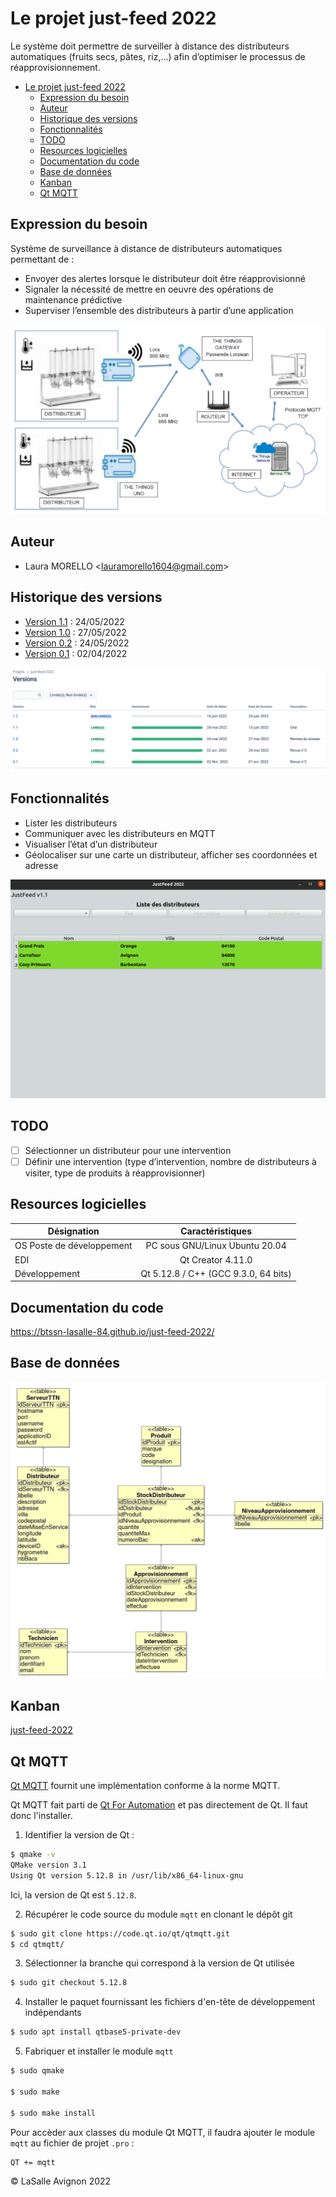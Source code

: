 # Le projet just-feed 2022

Le système doit permettre de surveiller à distance des distributeurs automatiques (fruits secs, pâtes, riz,...) afin d’optimiser le processus de réapprovisionnement.

- [Le projet just-feed 2022](#le-projet-just-feed-2022)
  - [Expression du besoin](#expression-du-besoin)
  - [Auteur](#auteur)
  - [Historique des versions](#historique-des-versions)
  - [Fonctionnalités](#fonctionnalités)
  - [TODO](#todo)
  - [Resources logicielles](#resources-logicielles)
  - [Documentation du code](#documentation-du-code)
  - [Base de données](#base-de-données)
  - [Kanban](#kanban)
  - [Qt MQTT](#qt-mqtt)

## Expression du besoin

Système de surveillance à distance de distributeurs automatiques permettant de :

- Envoyer des alertes lorsque le distributeur doit être réapprovisionné
- Signaler la nécessité de mettre en oeuvre des opérations de maintenance prédictive
- Superviser l’ensemble des distributeurs à partir d’une application

![](images/synoptique.png)

## Auteur

- Laura MORELLO <<lauramorello1604@gmail.com>>

## Historique des versions

- [Version 1.1](https://github.com/btssn-lasalle-84/just-feed-2022/releases/tag/1.1) : 24/05/2022
- [Version 1.0](https://github.com/btssn-lasalle-84/just-feed-2022/releases/tag/1.0) : 27/05/2022
- [Version 0.2](https://github.com/btssn-lasalle-84/just-feed-2022/releases/tag/0.2) : 24/05/2022
- [Version 0.1](https://github.com/btssn-lasalle-84/just-feed-2022/releases/tag/0.1) : 02/04/2022

![](images/jira-versions-just-feed.png)

## Fonctionnalités

- Lister les distributeurs
- Communiquer avec les distributeurs en MQTT
- Visualiser l’état d’un distributeur
- Géolocaliser sur une carte un distributeur, afficher ses coordonnées et adresse

![](images/just-feed.gif)

## TODO

- [ ] Sélectionner un distributeur pour une intervention
- [ ] Définir une intervention (type d’intervention, nombre de  distributeurs à visiter, type de produits à réapprovisionner)

## Resources logicielles

| Désignation  | Caractéristiques |
| ------------ |:----------------:|
| OS Poste de développement | PC sous GNU/Linux Ubuntu 20.04       |
| EDI                       | Qt Creator 4.11.0                    |
| Développement             | Qt 5.12.8 / C++ (GCC 9.3.0, 64 bits) |

## Documentation du code

https://btssn-lasalle-84.github.io/just-feed-2022/

## Base de données

![](images/bdd-just-feed-v0.2.png)

## Kanban

[just-feed-2022](https://github.com/btssn-lasalle-84/just-feed-2022/projects/1)

## Qt MQTT

[Qt MQTT](https://doc.qt.io/QtMQTT/index.html) fournit une implémentation conforme à la norme MQTT.

Qt MQTT fait parti de [Qt For Automation](http://doc.qt.io/QtForAutomation/qtautomation-overview.html) et pas directement de Qt. Il faut donc l'installer.

1. Identifier la version de Qt :

```sh
$ qmake -v
QMake version 3.1
Using Qt version 5.12.8 in /usr/lib/x86_64-linux-gnu
```

Ici, la version de Qt est `5.12.8`.

2. Récupérer le code source du module `mqtt` en clonant le dépôt git

```sh
$ sudo git clone https://code.qt.io/qt/qtmqtt.git
$ cd qtmqtt/
```

3. Sélectionner la branche qui correspond à la version de Qt utilisée

```sh
$ sudo git checkout 5.12.8
```

4. Installer le paquet fournissant les fichiers d'en-tête de développement indépendants 

```sh
$ sudo apt install qtbase5-private-dev
```

5. Fabriquer et installer le module `mqtt`

```sh
$ sudo qmake

$ sudo make

$ sudo make install
```

Pour accèder aux classes du module Qt MQTT, il faudra ajouter le module `mqtt` au fichier de projet `.pro` :

```
QT += mqtt
```

©️ LaSalle Avignon 2022
